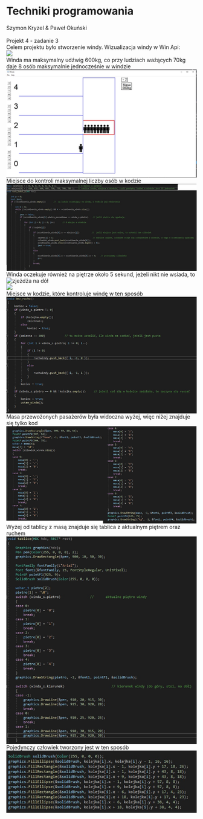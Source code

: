 # Techniki programowania
Szymon Kryzel & Paweł Okuński</br></br>
Projekt 4 - zadanie 3</br>
Celem projektu było stworzenie windy. Wizualizacja windy w Win Api:</br>
<img align="left" src="Zdjęcia\winda.jpg"/>
</br>
Winda ma maksymalny udźwig 600kg, co przy ludziach ważących 70kg daje 8 osób maksymalnie jednocześnie w windzie
<img align="left" src="Zdjęcia\8osob.jpg"/>
</br>
Miejsce do kontroli maksymalnej liczby osób w kodzie</br>
<img align="left" src="Zdjęcia\kod1.jpg"/></br>
Winda oczekuje również na piętrze około 5 sekund, jeżeli nikt nie wsiada, to zjeżdża na dół
<img align="left" src="Zdjęcia\5sek.jpg"/></br>
<img align="left" src="Zdjęcia\5sek2.jpg"/></br>
Miejsce w kodzie, które kontroluje windę w ten sposób
<img align="left" src="Zdjęcia\kod2.jpg"/></br>
Masa przewożonych pasażerów była widoczna wyżej, więc niżej znajduje się tylko kod </br>
<img align="left" src="Zdjęcia\kod3.jpg"/></br>
Wyżej od tablicy z masą znajduje się tablica z aktualnym piętrem oraz ruchem</br>
<img align="left" src="Zdjęcia\kod4.jpg"/></br></br></br></br></br></br></br></br></br></br></br></br></br></br></br></br></br></br></br></br></br></br></br></br></br></br>
Pojedynczy człowiek tworzony jest w ten sposób</br>
<img align="left" src="Zdjęcia\kod5.jpg"/></br>



